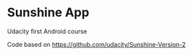 # Sunshine App
Udacity first Android course

Code based on https://github.com/udacity/Sunshine-Version-2
